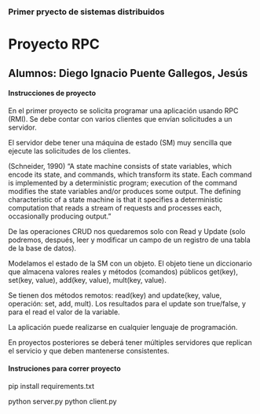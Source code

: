 ### Primer pryecto de sistemas distribuidos
# Proyecto RPC
## Alumnos: Diego Ignacio Puente Gallegos, Jesús 

#### Instrucciones de proyecto
En el primer proyecto se solicita programar una aplicación usando RPC (RMI). Se debe contar con varios clientes que envían solicitudes a un servidor.

El servidor debe tener una máquina de estado (SM) muy sencilla que ejecute las solicitudes de los clientes.

(Schneider, 1990) “A state machine consists of state variables, which encode its state, and commands, which transform its state. Each command is implemented by a deterministic program; execution of the command modifies the state variables and/or produces some output. The defining characteristic of a state machine is that it specifies a deterministic computation that reads a stream of requests and processes each, occasionally producing output.”

De las operaciones CRUD nos quedaremos solo con Read y Update (solo podremos, después, leer y modificar un campo de un registro de una tabla de la base de datos).

Modelamos el estado de la SM con un objeto. El objeto tiene un diccionario que almacena valores reales y métodos (comandos) públicos get(key), set(key, value), add(key, value), mult(key, value).

Se tienen dos métodos remotos: read(key) and update(key, value, operación: set, add, mult). Los resultados para el update son true/false, y para el read el valor de la variable.

La aplicación puede realizarse en cualquier lenguaje de programación.

En proyectos posteriores se deberá tener múltiples servidores que replican el servicio y que deben mantenerse consistentes.


#### Instruciones para correr proyecto
pip install requirements.txt

python server.py
python client.py

